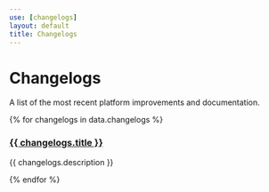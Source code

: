 ```yaml
---
use: [changelogs]
layout: default
title: Changelogs
---
```



<div class="container article">
  <div class="col-md-9">
  <h1>Changelogs</h1>
  <p>A list of the most recent platform improvements and documentation.</p>
    {% for changelogs in data.changelogs %}
        <article>
          <h3><a href="{{ changelogs.url }}">{{ changelogs.title }}</a></h3>
          <p> {{ changelogs.description }} </p>  
          </article>
    {% endfor %}
</div>
<!--<div class="categories col-md-3">
{% include("doclist.html") %}
</div>-->
</div>
